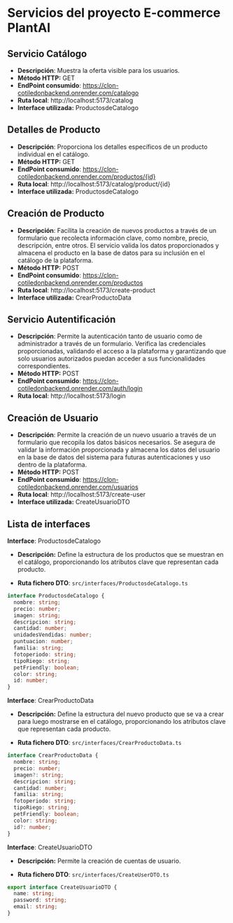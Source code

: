 # Servicios del proyecto E-commerce PlantAI

## Servicio Catálogo

- **Descripción**: Muestra la oferta visible para los usuarios. <br>
- **Método HTTP:** GET
- **EndPoint consumido**: https://clon-cotiledonbackend.onrender.com/catalogo <br>
- **Ruta local**: http://localhost:5173/catalog <br>
- **Interface utilizada:** ProductosdeCatalogo

## Detalles de Producto<br>

- **Descripción**: Proporciona los detalles específicos de un producto individual en el catálogo.<br>
- **Método HTTP:** GET
- **EndPoint consumido**: https://clon-cotiledonbackend.onrender.com/productos/{id} <br>
- **Ruta local**: http://localhost:5173/catalog/product/{id} <br>
- **Interface utilizada:** ProductosdeCatalogo

## Creación de Producto

- **Descripción**: Facilita la creación de nuevos productos a través de un formulario que recolecta información clave, como nombre, precio, descripción, entre otros. El servicio valida los datos proporcionados y almacena el producto en la base de datos para su inclusión en el catálogo de la plataforma.
- **Método HTTP:** POST
- **EndPoint consumido**: https://clon-cotiledonbackend.onrender.com/productos<br>
- **Ruta local**: http://localhost:5173/create-product <br>
- **Interface utilizada:** CrearProductoData

## Servicio Autentificación

- **Descripción**: Permite la autenticación tanto de usuario como de administrador a través de un formulario. Verifica las credenciales proporcionadas, validando el acceso a la plataforma y garantizando que solo usuarios autorizados puedan acceder a sus funcionalidades correspondientes.
  <br>
 - **Método HTTP:** POST
- **EndPoint consumido**: https://clon-cotiledonbackend.onrender.com/auth/login <br>
- **Ruta local**: http://localhost:5173/login <br>

## Creación de Usuario

- **Descripción**: Permite la creación de un nuevo usuario a través de un formulario que recopila los datos básicos necesarios. Se asegura de validar la información proporcionada y almacena los datos del usuario en la base de datos del sistema para futuras autenticaciones y uso dentro de la plataforma. <br>
- **Método HTTP:** POST
- **EndPoint consumido**: https://clon-cotiledonbackend.onrender.com/usuarios <br>
- **Ruta local**: http://localhost:5173/create-user<br>
- **Interface utilizada:** CreateUsuarioDTO

## Lista de interfaces

**Interface**: ProductosdeCatalogo

- **Descripción:** Define la estructura de los productos que se muestran en el catálogo, proporcionando los atributos clave que representan cada producto.

- **Ruta fichero DTO**: `src/interfaces/ProductosdeCatalogo.ts` <br>

```typescript
interface ProductosdeCatalogo {
  nombre: string;
  precio: number;
  imagen: string;
  descripcion: string;
  cantidad: number;
  unidadesVendidas: number;
  puntuacion: number;
  familia: string;
  fotoperiodo: string;
  tipoRiego: string;
  petFriendly: boolean;
  color: string;
  id: number;
}
```

**Interface**: CrearProductoData

- **Descripción:** Define la estructura del nuevo producto que se va a crear para luego mostrarse en el catálogo, proporcionando los atributos clave que representan cada producto.

- **Ruta fichero DTO**: `src/interfaces/CrearProductoData.ts` <br>

```typescript
interface CrearProductoData {
  nombre: string;
  precio: number;
  imagen?: string;
  descripcion: string;
  cantidad: number;
  familia: string;
  fotoperiodo: string;
  tipoRiego: string;
  petFriendly: boolean;
  color: string;
  id?: number;
}
```

**Interface**: CreateUsuarioDTO

- **Descripción:** Permite la creación de cuentas de usuario.

- **Ruta fichero DTO**: `src/interfaces/CreateUserDTO.ts` <br>

```typescript
export interface CreateUsuarioDTO {
  name: string;
  password: string;
  email: string;
}
```
